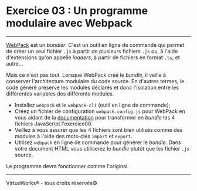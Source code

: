 # Exercice 03 : Un programme modulaire avec Webpack

---

[WebPack](https://webpack.js.org/) est un *bundler*. C'est un outil en ligne de commande qui permet de créer un seul fichier `.js` à partir de plusieurs fichiers `.js` ou, à l'aide d'extensions qu'on appelle *loaders*, à partir de fichiers en format `.ts`, et autre...

Mais ce n'est pas tout. Lorsque WebPack créé le *bundle*, il veille à conserver l'architecture modulaire du code source. En d'autres termes, le code généré préserve les modules déclarés et donc l'isolation entre les différentes variables des différents modules.

* Installez `webpack` et le `webpack-cli` (outil en ligne de commande);
* Créez un fichier de configuration `webpack.config.js` pour WebPack en vous aidant de la [documentation](https://webpack.js.org/concepts/configuration/) pour transformer en *bundle* les 4 fichiers JavaScript l'exercice00.
* Veillez à vous assurer que les 4 fichiers sont bien utilisés comme des modules à l'aide des mots-clés `import` et `export`.
* Utilisez `webpack` en ligne de commande pour générer le *bundle*. Dans votre document HTML vous utiliserez le *bundle* plutôt que les fichier `.js` source.

Le programme devra fonctionner comme l'original.

---

VirtuoWorks® - tous droits réservés©
